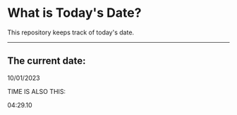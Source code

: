 # What is Today's Date?
This repository keeps track of today's date.
* * *
 
## The current date:  
 10/01/2023 
  
  
 TIME IS ALSO THIS: 
  
 04:29.10 
  
  
